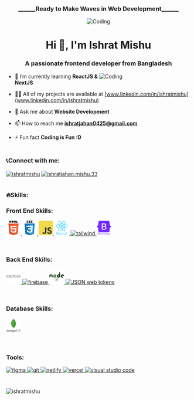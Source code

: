 <h3 align="center">______Ready to Make Waves in Web Development______</h3>

<div align="center">
  <img src="https://i.pinimg.com/originals/d2/41/d1/d241d1214f4245ab1024c86a0059e84d.gif" alt="Coding" style="width: 900px; height: 350px;">
</div>



<h1 align="center">Hi 👋, I'm Ishrat Mishu</h1>
<h3 align="center">A passionate frontend developer from Bangladesh</h3>

<img align="right" alt="Coding" width="250" src="https://i.pinimg.com/originals/f0/f0/d9/f0f0d932d6e39c7af5aa305cbd8da735.gif">

- 🌱 I’m currently learning **ReactJS & NextJS**

- 👨‍💻 All of my projects are available at [www.linkedin.com/in/ishratmishu](www.linkedin.com/in/ishratmishu)

- 💬 Ask me about **Website Development**

- 📫 How to reach me **ishratjahan0425@gmail.com**

- ⚡ Fun fact **Coding is Fun :D**

<h1></h1>

<h3 align="left">📞Connect with me:</h3>

<p align="left">
<a href="https://linkedin.com/in/ishratmishu" target="blank"><img align="center" src="https://raw.githubusercontent.com/rahuldkjain/github-profile-readme-generator/master/src/images/icons/Social/linked-in-alt.svg" alt="ishratmishu" height="30" width="40" /></a>
<a href="https://fb.com/ishratjahan.mishu.33" target="blank"><img align="center" src="https://raw.githubusercontent.com/rahuldkjain/github-profile-readme-generator/master/src/images/icons/Social/facebook.svg" alt="ishratjahan.mishu.33" height="30" width="40" /></a>
</p>

<h1></h1>

<h3 align="left">🔥Skills:</h3>

<h3 align="left">Front End Skills:</h3>
<p align="left"> <a href="https://www.w3.org/html/" target="_blank" rel="noreferrer"> <img src="https://raw.githubusercontent.com/devicons/devicon/master/icons/html5/html5-original-wordmark.svg" alt="html5" width="40" height="40"/> </a>  <a href="https://www.w3schools.com/css/" target="_blank" rel="noreferrer"> <img src="https://raw.githubusercontent.com/devicons/devicon/master/icons/css3/css3-original-wordmark.svg" alt="css3" width="40" height="40"/> </a> <a href="https://developer.mozilla.org/en-US/docs/Web/JavaScript" target="_blank" rel="noreferrer"> <img src="https://raw.githubusercontent.com/devicons/devicon/master/icons/javascript/javascript-original.svg" alt="javascript" width="40" height="40"/> </a> <a href="https://reactjs.org/" target="_blank" rel="noreferrer"> <img src="https://raw.githubusercontent.com/devicons/devicon/master/icons/react/react-original-wordmark.svg" alt="react" width="40" height="40"/> </a> <a href="https://tailwindcss.com/" target="_blank" rel="noreferrer"> <img src="https://www.vectorlogo.zone/logos/tailwindcss/tailwindcss-icon.svg" alt="tailwind" width="40" height="40"/> </a> <a href="https://getbootstrap.com" target="_blank" rel="noreferrer"> <img src="https://raw.githubusercontent.com/devicons/devicon/master/icons/bootstrap/bootstrap-plain-wordmark.svg" alt="bootstrap" width="40" height="40"/> </a> </p>
<br>
<h3 align="left">Back End Skills:</h3>
<p align="left"> <a href="https://expressjs.com" target="_blank" rel="noreferrer"> <img src="https://raw.githubusercontent.com/devicons/devicon/master/icons/express/express-original-wordmark.svg" alt="express" width="40" height="40"/> </a> <a href="https://firebase.google.com/" target="_blank" rel="noreferrer"> <img src="https://www.vectorlogo.zone/logos/firebase/firebase-icon.svg" alt="firebase" width="40" height="40"/> </a> <a href="https://nodejs.org" target="_blank" rel="noreferrer"> <img src="https://raw.githubusercontent.com/devicons/devicon/master/icons/nodejs/nodejs-original-wordmark.svg" alt="nodejs" width="40" height="40"/> </a> <a href="https://git-scm.com/" target="_blank" rel="noreferrer"> <img src="https://miro.medium.com/v2/resize:fit:813/1*dc5_4RK3UQ3aJat6skrnXA.jpeg" alt="JSON web tokens" width="100" height="40"/> </a> </p>
<br>
<h3 align="left">Database Skills:</h3>
<p align="left"> <a href="https://www.mongodb.com/" target="_blank" rel="noreferrer"> <img src="https://raw.githubusercontent.com/devicons/devicon/master/icons/mongodb/mongodb-original-wordmark.svg" alt="mongodb" width="40" height="40"/> </a> </p>
<br>
<h3 align="left">Tools:</h3>
<p align="left"> <a href="https://www.figma.com/" target="_blank" rel="noreferrer"> <img src="https://www.vectorlogo.zone/logos/figma/figma-icon.svg" alt="figma" width="40" height="40"/> </a> <a href="https://git-scm.com/" target="_blank" rel="noreferrer"> <img src="https://www.vectorlogo.zone/logos/git-scm/git-scm-icon.svg" alt="git" width="40" height="40"/> </a> <a href="https://www.netlify.com/" target="_blank" rel="noreferrer"> <img src="https://upload.wikimedia.org/wikipedia/commons/thumb/b/b8/Netlify_logo.svg/1280px-Netlify_logo.svg.png" alt="netlify" width="100" height="40"/> </a> <a href="https://vercel.com/" target="_blank" rel="noreferrer"> <img src="https://logowik.com/content/uploads/images/vercel1868.jpg" alt="vercel" width="100" height="40"/> </a> <a href="https://code.visualstudio.com/" target="_blank" rel="noreferrer"> <img src="https://miro.medium.com/v2/resize:fit:723/1*vIQIILVkp48MzotGFO_4Yw.png" alt="visual studio code" width="100" height="40"/> </a> </p>

<h1></h1>
<p><img align="center" src="https://github-readme-stats.vercel.app/api/top-langs?username=ishratmishu&show_icons=true&locale=en&layout=compact" alt="ishratmishu" /></p>
